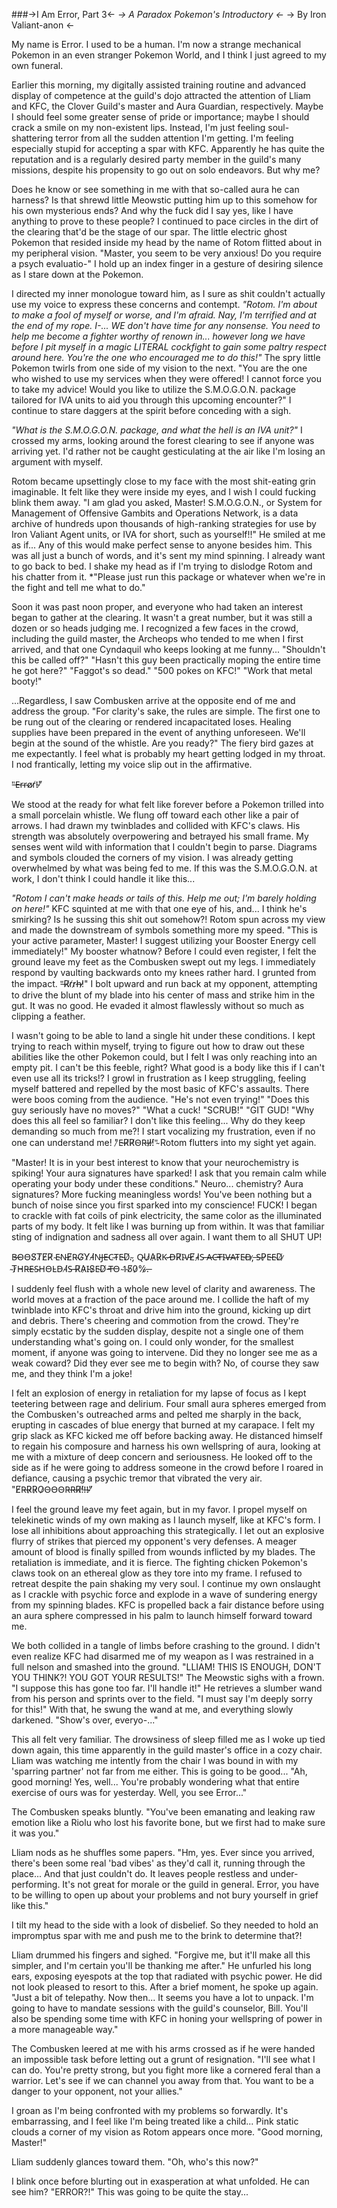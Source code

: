 ###->I Am Error, Part 3<-
*-> A Paradox Pokemon's Introductory <-*
-> By Iron Valiant-anon <-

My name is Error. I used to be a human. I'm now a strange mechanical Pokemon in an even stranger Pokemon World, and I think I just agreed to my own funeral.

Earlier this morning, my digitally assisted training routine and advanced display of competence at the guild's dojo attracted the attention of Lliam and KFC, the Clover Guild's master and Aura Guardian, respectively. Maybe I should feel some greater sense of pride or importance; maybe I should crack a smile on my non-existent lips. Instead, I'm just feeling soul-shattering terror from all the sudden attention I'm getting. I'm feeling especially stupid for accepting a spar with KFC. Apparently he has quite the reputation and is a regularly desired party member in the guild's many missions, despite his propensity to go out on solo endeavors. But why me?

Does he know or see something in me with that so-called aura he can harness? Is that shrewd little Meowstic putting him up to this somehow for his own mysterious ends? And why the fuck did I say yes, like I have anything to prove to these people? I continued to pace circles in the dirt of the clearing that'd be the stage of our spar. The little electric ghost Pokemon that resided inside my head by the name of Rotom flitted about in my peripheral vision. "Master, you seem to be very anxious! Do you require a psych evaluatio-" I hold up an index finger in a gesture of desiring silence as I stare down at the Pokemon.

I directed my inner monologue toward him, as I sure as shit couldn't actually use my voice to express these concerns and contempt. *"Rotom. I'm about to make a fool of myself or worse, and I'm afraid. Nay, I'm terrified and at the end of my rope. I-... WE don't have time for any nonsense. You need to help me become a fighter worthy of renown in... however long we have before I pit myself in a magic LITERAL cockfight to gain some paltry respect around here. You're the one who encouraged me to do this!"* The spry little Pokemon twirls from one side of my vision to the next. "You are the one who wished to use my services when they were offered! I cannot force you to take my advice! Would you like to utilize the S.M.O.G.O.N. package tailored for IVA units to aid you through this upcoming encounter?" I continue to stare daggers at the spirit before conceding with a sigh.

*"What is the S.M.O.G.O.N. package, and what the hell is an IVA unit?"* I crossed my arms, looking around the forest clearing to see if anyone was arriving yet. I'd rather not be caught gesticulating at the air like I'm losing an argument with myself.

Rotom became upsettingly close to my face with the most shit-eating grin imaginable. It felt like they were inside my eyes, and I wish I could fucking blink them away. "I am glad you asked, Master! S.M.O.G.O.N., or System for Management of Offensive Gambits and Operations Network, is a data archive of hundreds upon thousands of high-ranking strategies for use by Iron Valiant Agent units, or IVA for short, such as yourself!!" He smiled at me as if... Any of this would make perfect sense to anyone besides him. This was all just a bunch of words, and it's sent my mind spinning. I already want to go back to bed. I shake my head as if I'm trying to dislodge Rotom and his chatter from it. *"Please just run this package or whatever when we're in the fight and tell me what to do."

Soon it was past noon proper, and everyone who had taken an interest began to gather at the clearing. It wasn't a great number, but it was still a dozen or so heads judging me. I recognized a few faces in the crowd, including the guild master, the Archeops who tended to me when I first arrived, and that one Cyndaquil who keeps looking at me funny... "Shouldn't this be called off?" "Hasn't this guy been practically moping the entire time he got here?" "Faggot's so dead." "500 pokes on KFC!" "Work that metal booty!"

...Regardless, I saw Combusken arrive at the opposite end of me and address the group. "For clarity's sake, the rules are simple. The first one to be rung out of the clearing or rendered incapacitated loses. Healing supplies have been prepared in the event of anything unforeseen. We'll begin at the sound of the whistle. Are you ready?" The fiery bird gazes at me expectantly. I feel what is probably my heart getting lodged in my throat. I nod frantically, letting my voice slip out in the affirmative.

"̶E̵r̴r̴o̸r̸!̵"̸

We stood at the ready for what felt like forever before a Pokemon trilled into a small porcelain whistle. We flung off toward each other like a pair of arrows. I had drawn my twinblades and collided with KFC's claws. His strength was absolutely overpowering and betrayed his small frame. My senses went wild with information that I couldn't begin to parse. Diagrams and symbols clouded the corners of my vision. I was already getting overwhelmed by what was being fed to me. If this was the S.M.O.G.O.N. at work, I don't think I could handle it like this...

*"Rotom I can't make heads or tails of this. Help me out; I'm barely holding on here!"* KFC squinted at me with that one eye of his, and... I think he's smirking? Is he sussing this shit out somehow?! Rotom spun across my view and made the downstream of symbols something more my speed. "This is your active parameter, Master! I suggest utilizing your Booster Energy cell immediately!" My booster whatnow? Before I could even register, I felt the ground leave my feet as the Combusken swept out my legs. I immediately respond by vaulting backwards onto my knees rather hard. I grunted from the impact. "̶R̸r̸r̷h̶!̷" I bolt upward and run back at my opponent, attempting to drive the blunt of my blade into his center of mass and strike him in the gut. It was no good. He evaded it almost flawlessly without so much as clipping a feather.

I wasn't going to be able to land a single hit under these conditions. I kept trying to reach within myself, trying to figure out how to draw out these abilities like the other Pokemon could, but I felt I was only reaching into an empty pit. I can't be this feeble, right? What good is a body like this if I can't even use all its tricks!? I growl in frustration as I keep struggling, feeling myself battered and repelled by the most basic of KFC's assaults. There were boos coming from the audience. "He's not even trying!" "Does this guy seriously have no moves?" "What a cuck! "SCRUB!" "GIT GUD! "Why does this all feel so familiar? I don't like this feeling... Why do they keep demanding so much from me?! I start vocalizing my frustration, even if no one can understand me! "̷E̵R̸R̸O̴R̵!̵!̷!̸"̴ Rotom flutters into my sight yet again.

"Master! It is in your best interest to know that your neurochemistry is spiking! Your aura signatures have sparked! I ask that you remain calm while operating your body under these conditions." Neuro... chemistry? Aura signatures? More fucking meaningless words! You've been nothing but a bunch of noise since you first sparked into my conscience! FUCK! I began to crackle with fat coils of pink electricity, the same color as the illuminated parts of my body. It felt like I was burning up from within. It was that familiar sting of indignation and sadness all over again. I want them to all SHUT UP!

B̶O̴O̵S̸T̸E̸R̸ ̴E̴N̵E̸R̴G̸Y̸ ̵I̸N̵J̶E̵C̴T̴E̵D̸.̴, Q̵U̷A̷R̷K̴ ̵D̶R̸I̴V̵E̸ ̴I̷S̵ ̶A̵C̶T̶I̴V̶A̴T̴E̴D̶,̷ ̶S̴P̷E̵E̴D̸ ̷ ̴T̷H̴R̶E̴S̴H̵O̵L̴D̵ ̴I̸S̶ ̵R̸A̷I̵S̷E̴D̸ ̵T̶O̵ ̴1̴5̸0̷%̷.̶

I suddenly feel flush with a whole new level of clarity and awareness. The world moves at a fraction of the pace around me. I collide the haft of my twinblade into KFC's throat and drive him into the ground, kicking up dirt and debris. There's cheering and commotion from the crowd. They're simply ecstatic by the sudden display, despite not a single one of them understanding what's going on. I could only wonder, for the smallest moment, if anyone was going to intervene. Did they no longer see me as a weak coward? Did they ever see me to begin with? No, of course they saw me, and they think I'm a joke!

I felt an explosion of energy in retaliation for my lapse of focus as I kept teetering between rage and delirium. Four small aura spheres emerged from the Combusken's outreached arms and pelted me sharply in the back, erupting in cascades of blue energy that burned at my carapace. I felt my grip slack as KFC kicked me off before backing away. He distanced himself to regain his composure and harness his own wellspring of aura, looking at me with a mixture of deep concern and seriousness. He looked off to the side as if he were going to address someone in the crowd before I roared in defiance, causing a psychic tremor that vibrated the very air. "E̸R̶R̷R̷O̷O̴O̵O̴R̶R̶R̸!̸!̶!̴"̸

I feel the ground leave my feet again, but in my favor. I propel myself on telekinetic winds of my own making as I launch myself, like at KFC's form. I lose all inhibitions about approaching this strategically. I let out an explosive flurry of strikes that pierced my opponent's very defenses. A meager amount of blood is finally spilled from wounds inflicted by my blades. The retaliation is immediate, and it is fierce. The fighting chicken Pokemon's claws took on an ethereal glow as they tore into my frame. I refused to retreat despite the pain shaking my very soul. I continue my own onslaught as I crackle with psychic force and explode in a wave of sundering energy from my spinning blades. KFC is propelled back a fair distance before using an aura sphere compressed in his palm to launch himself forward toward me.

We both collided in a tangle of limbs before crashing to the ground. I didn't even realize KFC had disarmed me of my weapon as I was restrained in a full nelson and smashed into the ground. "LLIAM! THIS IS ENOUGH, DON'T YOU THINK?! YOU GOT YOUR RESULTS!" The Meowstic sighs with a frown. "I suppose this has gone too far. I'll handle it!" He retrieves a slumber wand from his person and sprints over to the field. "I must say I'm deeply sorry for this!" With that, he swung the wand at me, and everything slowly darkened. "Show's over, everyo-..."

This all felt very familiar. The drowsiness of sleep filled me as I woke up tied down again, this time apparently in the guild master's office in a cozy chair. Lliam was watching me intently from the chair I was bound in with my 'sparring partner' not far from me either. This is going to be good... "Ah, good morning! Yes, well... You're probably wondering what that entire exercise of ours was for yesterday. Well, you see Error..."

The Combusken speaks bluntly. "You've been emanating and leaking raw emotion like a Riolu who lost his favorite bone, but we first had to make sure it was you."

Lliam nods as he shuffles some papers. "Hm, yes. Ever since you arrived, there's been some real 'bad vibes' as they'd call it, running through the place... And that just couldn't do. It leaves people restless and under-performing. It's not great for morale or the guild in general. Error, you have to be willing to open up about your problems and not bury yourself in grief like this."

I tilt my head to the side with a look of disbelief. So they needed to hold an impromptus spar with me and push me to the brink to determine that?!

Lliam drummed his fingers and sighed. "Forgive me, but it'll make all this simpler, and I'm certain you'll be thanking me after." He unfurled his long ears, exposing eyespots at the top that radiated with psychic power. He did not look pleased to resort to this. After a brief moment, he spoke up again. "Just a bit of telepathy. Now then... It seems you have a lot to unpack. I'm going to have to mandate sessions with the guild's counselor, Bill. You'll also be spending some time with KFC in honing your wellspring of power in a more manageable way."

The Combusken leered at me with his arms crossed as if he were handed an impossible task before letting out a grunt of resignation. "I'll see what I can do. You're pretty strong, but you fight more like a cornered feral than a warrior. Let's see if we can channel you away from that. You want to be a danger to your opponent, not your allies."

I groan as I'm being confronted with my problems so forwardly. It's embarrassing, and I feel like I'm being treated like a child... Pink static clouds a corner of my vision as Rotom appears once more. "Good morning, Master!"

Lliam suddenly glances toward them. "Oh, who's this now?"

I blink once before blurting out in exasperation at what unfolded. He can see him? "ERROR?!" This was going to be quite the stay...